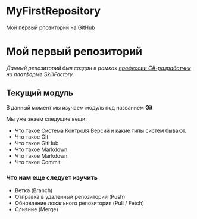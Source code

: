 # MyFirstRepository
Мой первый рпозиторий на GitHub

# Мой первый репозиторий

*Данный репозиторий был создан в рамках [профессии C#-разработчик](https://skillfactory.ru/csharp) на платформе SkillFactory.*

## Текущий модуль
В данный момент мы изучаем модуль под названием **Git**

Мы уже знаем следущие вещи:
* Что такое Система Контроля Версий и какие типы систем бывают.
* Что такое Git
* Что такое GitHub
* Что такое Markdown
* Что такое Markdown
* Что такое Commit 

### Что нам еще следует изучить
* Ветка (Branch)
* Отправка в удаленный репозиторий (Push)
* Обновление локального репозитория (Pull / Fetch)
* Слияние (Merge)
